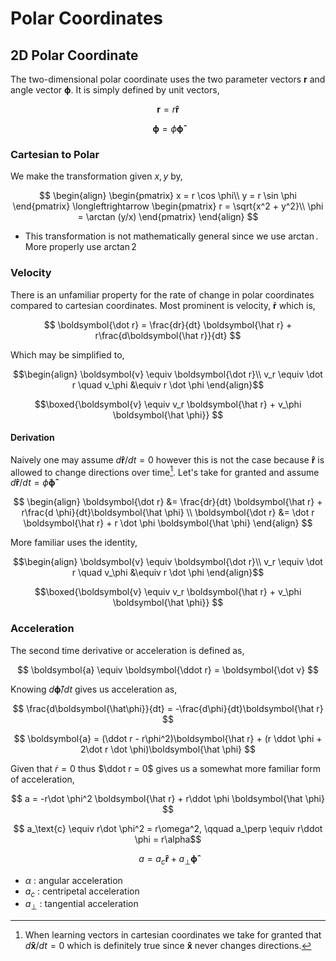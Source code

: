 # Polar Coordinates

## 2D Polar Coordinate

The two-dimensional polar coordinate uses the two parameter vectors $\boldsymbol{r}$ and angle vector $\boldsymbol{\phi}$. It is simply defined by unit vectors,

$$
\boldsymbol{r} = r\boldsymbol{\hat r}
$$

$$ \boldsymbol{\phi} = \phi\boldsymbol{\hat \phi} $$

### Cartesian to Polar

We make the transformation given $x, y$ by,

$$
\begin{align}
    \begin{pmatrix}
        x = r \cos \phi\\
        y = r \sin \phi
    \end{pmatrix}
    \longleftrightarrow
    \begin{pmatrix}
        r = \sqrt{x^2 + y^2}\\
        \phi = \arctan (y/x)
    \end{pmatrix}
\end{align}
$$

* This transformation is not mathematically general since we use $\arctan$. More properly use $\arctan2$

### Velocity

There is an unfamiliar property for the rate of change in polar coordinates compared to cartesian coordinates. Most prominent is velocity, $\boldsymbol{\dot r}$ which is,

$$ \boldsymbol{\dot r} = \frac{dr}{dt} \boldsymbol{\hat r} + r\frac{d\boldsymbol{\hat r}}{dt} $$

Which may be simplified to,

$$\begin{align}
    \boldsymbol{v} \equiv \boldsymbol{\dot r}\\
    v_r \equiv \dot r \quad v_\phi &\equiv r \dot \phi
\end{align}$$

$$\boxed{\boldsymbol{v} \equiv v_r \boldsymbol{\hat r} + v_\phi  \boldsymbol{\hat \phi}} $$


#### Derivation

Naively one may assume $d\boldsymbol{\hat r}/dt = 0$ however this is not the case because $\boldsymbol{\hat r}$ is allowed to change directions over time[^directions]. Let's take for granted and assume $d\boldsymbol{\hat r}/dt = \dot \phi \boldsymbol{\hat \phi}$

$$ \begin{align}
    \boldsymbol{\dot r} &= \frac{dr}{dt} \boldsymbol{\hat r} + r\frac{d \phi}{dt}\boldsymbol{\hat \phi} \\
    \boldsymbol{\dot r} &= \dot r \boldsymbol{\hat r} + r \dot \phi \boldsymbol{\hat \phi}
\end{align}
$$

More familiar uses the identity,

$$\begin{align}
    \boldsymbol{v} \equiv \boldsymbol{\dot r}\\
    v_r \equiv \dot r \quad v_\phi &\equiv r \dot \phi
\end{align}$$

$$\boxed{\boldsymbol{v} \equiv v_r \boldsymbol{\hat r} + v_\phi  \boldsymbol{\hat \phi}} $$

[^directions]: When learning vectors in cartesian coordinates we take for granted that $d\boldsymbol{\hat x}/dt = 0$ which is definitely true since $\boldsymbol{\hat x}$ never changes directions.

### Acceleration

The second time derivative or acceleration is defined as,

$$ \boldsymbol{a} \equiv \boldsymbol{\ddot r} = \boldsymbol{\dot v} $$

Knowing $d \boldsymbol{\hat \phi}/dt$ gives us acceleration as,

$$ \frac{d\boldsymbol{\hat\phi}}{dt} = -\frac{d\phi}{dt}\boldsymbol{\hat r} $$

$$ \boldsymbol{a} = (\ddot r - r\phi^2)\boldsymbol{\hat r} + (r \ddot \phi + 2\dot r \dot \phi)\boldsymbol{\hat \phi} $$

Given that $\dot r = 0$ thus $\ddot r = 0$ gives us a somewhat more familiar form of acceleration,

$$ a = -r\dot \phi^2 \boldsymbol{\hat r} + r\ddot \phi \boldsymbol{\hat \phi} $$

$$ a_\text{c} \equiv r\dot \phi^2 = r\omega^2, \qquad  a_\perp \equiv r\ddot \phi = r\alpha$$

$$ a = a_c \boldsymbol{\hat r} + a_\perp \boldsymbol{\hat \phi} $$

* $\alpha$ : angular acceleration
* $a_c$ : centripetal acceleration
* $a_\perp$ : tangential acceleration

